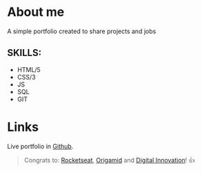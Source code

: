 # About me

A simple portfolio created to share projects and jobs

## SKILLS:

- HTML/5
- CSS/3
- JS
- SQL
- GIT

# Links

Live portfolio in [Github](https://leodev7.github.io/portfolio/).

> Congrats to: [Rocketseat](https://rocketseat.com.br/), [Origamid](https://www.origamid.com/) and [Digital Innovation](https://web.digitalinnovation.one/home)! :+1:

